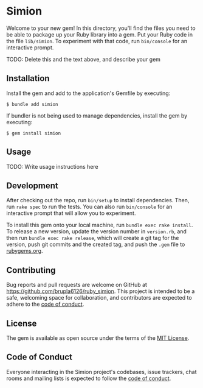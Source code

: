 # Simion

Welcome to your new gem! In this directory, you'll find the files you need to be able to package up your Ruby library into a gem. Put your Ruby code in the file `lib/simion`. To experiment with that code, run `bin/console` for an interactive prompt.

TODO: Delete this and the text above, and describe your gem

## Installation

Install the gem and add to the application's Gemfile by executing:

    $ bundle add simion

If bundler is not being used to manage dependencies, install the gem by executing:

    $ gem install simion

## Usage

TODO: Write usage instructions here

## Development

After checking out the repo, run `bin/setup` to install dependencies. Then, run `rake spec` to run the tests. You can also run `bin/console` for an interactive prompt that will allow you to experiment.

To install this gem onto your local machine, run `bundle exec rake install`. To release a new version, update the version number in `version.rb`, and then run `bundle exec rake release`, which will create a git tag for the version, push git commits and the created tag, and push the `.gem` file to [rubygems.org](https://rubygems.org).

## Contributing

Bug reports and pull requests are welcome on GitHub at https://github.com/brupla6126/ruby_simion. This project is intended to be a safe, welcoming space for collaboration, and contributors are expected to adhere to the [code of conduct](https://github.com/brupla6126/ruby_simion/blob/master/CODE_OF_CONDUCT.md).

## License

The gem is available as open source under the terms of the [MIT License](https://opensource.org/licenses/MIT).

## Code of Conduct

Everyone interacting in the Simion project's codebases, issue trackers, chat rooms and mailing lists is expected to follow the [code of conduct](https://github.com/brupla6126/ruby_simion/blob/master/CODE_OF_CONDUCT.md).
